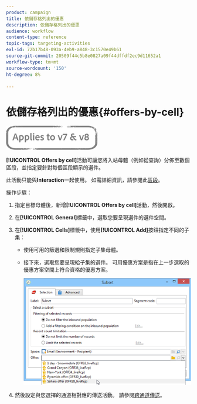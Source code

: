 ```yaml
---
product: campaign
title: 依儲存格列出的優惠
description: 依儲存格列出的優惠
audience: workflow
content-type: reference
topic-tags: targeting-activities
exl-id: 72b17b48-093a-4eb9-a848-3c1570e49b61
source-git-commit: 20509f44c5b8e0827a09f44dffdf2ec9d11652a1
workflow-type: tm+mt
source-wordcount: '150'
ht-degree: 8%

---
```


# 依儲存格列出的優惠{#offers-by-cell}

![](../../assets/common.svg)

**[!UICONTROL Offers by cell]**&#x200B;活動可讓您將入站母體（例如從查詢）分佈至數個區段，並指定要針對每個區段顯示的選件。

此活動只能與&#x200B;**Interaction**&#x200B;一起使用。 如需詳細資訊，請參閱此[區段](../../interaction/using/about-outbound-channels.md)。

操作步驟：

1. 指定目標母體後，新增&#x200B;**[!UICONTROL Offers by cell]**&#x200B;活動，然後開啟。
1. 在&#x200B;**[!UICONTROL General]**&#x200B;標籤中，選取您要呈現選件的選件空間。
1. 在&#x200B;**[!UICONTROL Cells]**&#x200B;標籤中，使用&#x200B;**[!UICONTROL Add]**&#x200B;按鈕指定不同的子集：

   * 使用可用的篩選和限制規則指定子集母體。
   * 接下來，選取您要呈現給子集的選件。 可用優惠方案是指在上一步選取的優惠方案空間上符合資格的優惠方案。

      ![](assets/int_offer_per_cell1.png)

1. 然後設定與您選擇的通道相對應的傳送活動。 請參閱[跨通道傳送](cross-channel-deliveries.md)。
